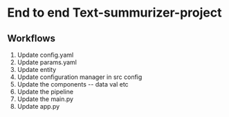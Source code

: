 # End to end Text-summurizer-project

## Workflows

1. Update config.yaml
2. Update params.yaml
3. Update entity
4. Update configuration manager in src config
5. Update the components -- data val etc 
6. Update the pipeline
7. Update the main.py
8. Update app.py

